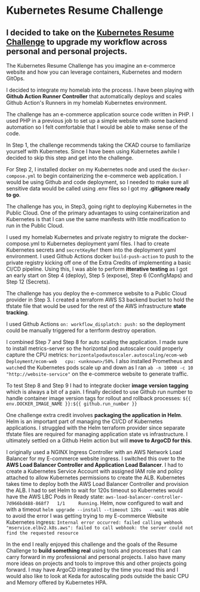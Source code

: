 # Kubernetes Resume Challenge

## I decided to take on the [Kubernetes Resume Challenge](https://cloudresumechallenge.dev/docs/extensions/kubernetes-challenge/) to upgrade my workflow across personal and personal projects.

The Kubernetes Resume Challenge has you imagine an e-commerce website and how you can leverage containers, Kubernetes and modern GitOps.

I decided to integrate my homelab into the process.  I have been playing with **Github Action Runner Controller** that automatically deploys and scales Github Action's Runners in my homelab Kubernetes environment.

The challenge has an e-commerce application source code written in PHP.  I used PHP in a previous job to set up a simple website with some backend automation so I felt comfortable that I would be able to make sense of the code.

In Step 1, the challenge recommends taking the CKAD course to familiarize yourself with Kubernetes.  Since I have been using Kubernetes awhile I decided to skip this step and get into the challenge.

For Step 2, I installed docker on my Kubernetes node and used the ```docker-compose.yml``` to begin containerizing the e-commerce web application.  I would be using Github and code deployment, so I needed to make sure all sensitive data would be called using .env files so I got my **.gitignore ready to go**.

The challenge has you, in Step3, going right to deploying Kubernetes in the Public Cloud.  One of the primary advantages to using containerization and Kubernetes is that I can use the same manifests with little modification to run in the Public Cloud.

I used my homelab Kubernetes and private registry to migrate the docker-compose.yml to Kubernetes deployment yaml files.  I had to create Kubernetes secrets and ```secretKeyRef``` them into the deployment yaml environment.  I used Github Actions docker ```build-push-action``` to push to the private registry kicking off one of the Extra Credits of implementing a basic CI/CD pipeline.  Using this, I was able to perform **itterative testing** as I got an early start on Step 4 (deploy), Step 5 (expose), Step 6 (ConfigMaps) and Step 12 (Secrets).

The challenge has you deploy the e-commerce website to a Public Cloud provider in Step 3.  I created a terraform AWS S3 backend bucket to hold the tfstate file that would be used for the rest of the AWS infrastructure **state tracking**.

I used Github Actions ```on: workflow_displatch: push:``` so the deployment could be manually triggered for a terrform destroy operation.

I combined Step 7 and Step 8 for auto scaling the application.  I made sure to install metrics-server so the horizontal pod autoscaler could properly capture the CPU metrics: ```horizontalpodautoscaler.autoscaling/ecom-web   Deployment/ecom-web   cpu: <unknown>/50%```.  I also installed Prometheus and ```watch```ed the Kubernetes pods scale up and down as I ran ```ab -n 10000 -c 10 "http://website-service"``` on the e-commerce website to generate traffic.

To test Step 8 and Step 9 I had to integrate docker **image version tagging** which is always a bit of a pain.  I finally decided to use Github run number to handle container image version tags for rollout and rollback processes: ```${{ env.DOCKER_IMAGE_NAME }}:${{ github.run_number }}```

One challenge extra credit involves **packaging the application in Helm**.  Helm is an important part of managing the CI/CD of Kubernetes applications.  I struggled with the Helm terraform provider since separate tfstate files are required for managing application state vs infrastructure.  I ultimately settled on a Github Helm action but will **move to ArgoCD for this**.

I originally used a NGINX Ingress Controller with an AWS Network Load Balancer for my E-commerce website ingress.  I switched this over to the **AWS Load Balancer Controller and Application Load Balancer**.  I had to create a Kubernetes Service Account with assigned IAM role and policy attached to allow Kubernetes permissions to create the ALB.  Kubernetes takes time to deploy both the AWS Load Balancer Controller and provision the ALB.  I had to set Helm to wait for 120s timeout so Kubernetes would have the AWS LBC Pods in Ready state: ```aws-load-balancer-controller-7d966bd488-868f7   1/1     Running```.  Helm, now configured to wait and with a timeout ```helm upgrade --install --timeout 120s   --wait``` was able to avoid the error I was getting trying to my E-commerce Website Kubernetes ingress: ```Internal error occurred: failed calling webhook "mservice.elbv2.k8s.aws": failed to call webhook: the server could not find the requested resource```

In the end I really enjoyed this challenge and the goals of the Resume Challenge to **build something real** using tools and processes that I can carry forward in my professional and personal projects.  I also have many more ideas on projects and tools to improve this and other projects going forward.  I may have ArgoCD integrated by the time you read this and I would also like to look at Keda for autoscaling pods outside the basic CPU and Memory offered by Kubernetes HPA.
